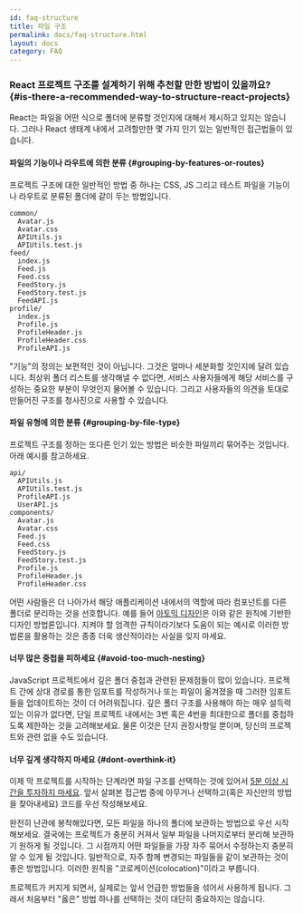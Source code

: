 ```yaml
---
id: faq-structure
title: 파일 구조
permalink: docs/faq-structure.html
layout: docs
category: FAQ
---
```


### React 프로젝트 구조를 설계하기 위해 추천할 만한 방법이 있을까요? {#is-there-a-recommended-way-to-structure-react-projects}

React는 파일을 어떤 식으로 폴더에 분류할 것인지에 대해서 제시하고 있지는 않습니다. 그러나 React 생태계 내에서 고려할만한 몇 가지 인기 있는 일반적인 접근법들이 있습니다.

#### 파일의 기능이나 라우트에 의한 분류 {#grouping-by-features-or-routes}

프로젝트 구조에 대한 일반적인 방법 중 하나는 CSS, JS 그리고 테스트 파일을 기능이나 라우트로 분류된 폴더에 같이 두는 방법입니다.

```
common/
  Avatar.js
  Avatar.css
  APIUtils.js
  APIUtils.test.js
feed/
  index.js
  Feed.js
  Feed.css
  FeedStory.js
  FeedStory.test.js
  FeedAPI.js
profile/
  index.js
  Profile.js
  ProfileHeader.js
  ProfileHeader.css
  ProfileAPI.js
```

"기능"의 정의는 보편적인 것이 아닙니다. 그것은 얼마나 세분화할 것인지에 달려 있습니다. 최상위 폴더 리스트를 생각해낼 수 없다면, 서비스 사용자들에게 해당 서비스를 구성하는 중요한 부분이 무엇인지 물어볼 수 있습니다. 그리고 사용자들의 의견을 토대로 만들어진 구조를 청사진으로 사용할 수 있습니다.

#### 파일 유형에 의한 분류 {#grouping-by-file-type}

프로젝트 구조를 정하는 또다른 인기 있는 방법은 비슷한 파일끼리 묶어주는 것입니다. 아래 예시를 참고하세요.

```
api/
  APIUtils.js
  APIUtils.test.js
  ProfileAPI.js
  UserAPI.js
components/
  Avatar.js
  Avatar.css
  Feed.js
  Feed.css
  FeedStory.js
  FeedStory.test.js
  Profile.js
  ProfileHeader.js
  ProfileHeader.css
```

어떤 사람들은 더 나아가서 해당 애플리케이션 내에서의 역할에 따라 컴포넌트를 다른 폴더로 분리하는 것을 선호합니다. 예를 들어 [아토믹 디자인](http://bradfrost.com/blog/post/atomic-web-design/)은 이와 같은 원칙에 기반한 디자인 방법론입니다. 지켜야 할 엄격한 규칙이라기보다 도움이 되는 예시로 이러한 방법론을 활용하는 것은 종종 더욱 생산적이라는 사실을 잊지 마세요.

#### 너무 많은 중첩을 피하세요 {#avoid-too-much-nesting}

JavaScript 프로젝트에서 깊은 폴더 중첩과 관련된 문제점들이 많이 있습니다. 프로젝트 간에 상대 경로를 통한 임포트를 작성하거나 또는 파일이 옮겨졌을 때 그러한 임포트들을 업데이트하는 것이 더 어려워집니다. 깊은 폴더 구조를 사용해야 하는 매우 설득력 있는 이유가 없다면, 단일 프로젝트 내에서는 3번 혹은 4번을 최대한으로 폴더를 중첩하도록 제한하는 것을 고려해보세요. 물론 이것은 단지 권장사항일 뿐이며, 당신의 프로젝트와 관련 없을 수도 있습니다. 

#### 너무 깊게 생각하지 마세요 {#dont-overthink-it}

이제 막 프로젝트를 시작하는 단계라면 파일 구조를 선택하는 것에 있어서 [5분 이상 시간을 투자하지 마세요](https://en.wikipedia.org/wiki/Analysis_paralysis). 앞서 살펴본 접근법 중에 아무거나 선택하고(혹은 자신만의 방법을 찾아내세요) 코드를 우선 작성해보세요.

완전히 난관에 봉착해있다면, 모든 파일을 하나의 폴더에 보관하는 방법으로 우선 시작해보세요. 결국에는 프로젝트가 충분히 커져서 일부 파일을 나머지로부터 분리해 보관하기 원하게 될 것입니다. 그 시점까지 어떤 파일들을 가장 자주 묶어서 수정하는지 충분히 알 수 있게 될 것입니다. 일반적으로, 자주 함께 변경되는 파일들을 같이 보관하는 것이 좋은 방법입니다. 이러한 원칙을 "코로케이션(colocation)"이라고 부릅니다.

프로젝트가 커지게 되면서, 실제로는 앞서 언급한 방법들을 섞어서 사용하게 됩니다. 그래서 처음부터 "옳은" 방법 하나를 선택하는 것이 대단히 중요하지는 않습니다.